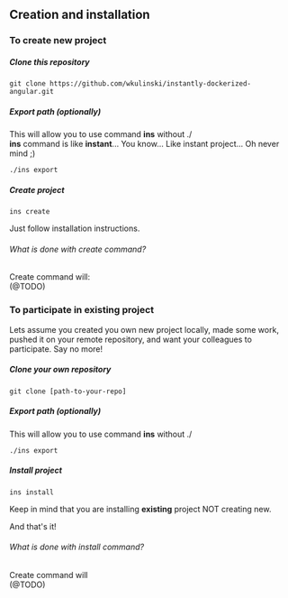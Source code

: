 ## Creation and installation
### To create new project
##### Clone this repository

```
git clone https://github.com/wkulinski/instantly-dockerized-angular.git
```

##### Export path (optionally)
This will allow you to use command **ins** without ./  
**ins** command is like **instant**... You know... Like instant project... Oh never mind ;)
```
./ins export
```

##### Create project
```
ins create
```
Just follow installation instructions.


###### What is done with create command?
Create command will:  
(@TODO)

### To participate in existing project
Lets assume you created you own new project locally, made some work, 
pushed it on your remote repository, and want your colleagues 
to participate. Say no more!

##### Clone your own repository

```
git clone [path-to-your-repo]
```

##### Export path (optionally)
This will allow you to use command **ins** without ./
```
./ins export
```

##### Install project
```
ins install
```

Keep in mind that you are installing **existing** project NOT creating new.

And that's it!

###### What is done with install command?
Create command will  
(@TODO)

